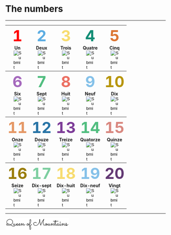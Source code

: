 
<script src="../js/myjs.js"></script>
# The numbers 
***
 

<table cellspacing="0" cellpadding="0" border="0" >
<tr>
    <th>
        <b><font size=24 color="red">1</font></b>
        <div>Un
        </div>
         <div><input type="image" src="../media/reproduce.png" style="width:25px;"  />
        </div>
    </th>
    <th>
        <b><font size=24 color="#5DADE2">2</font></b>
        <div>Deux
        </div>
         <div><input type="image" src="../media/reproduce.png" style="width:25px;"  />
        </div>
    </th>
    <th>
        <b><font size=24 color="#F7DC6F">3</font></b>
        <div>Trois
        </div>
         <div><input type="image" src="../media/reproduce.png" style="width:25px;"  />
        </div>
    </th>
     <th>
        <b><font size=24 color="#138D75">4</font></b>
        <div>Quatre
        </div>
         <div><input type="image" src="../media/reproduce.png" style="width:25px;"  />
        </div>
    </th>
    <th>
        <b><font size=24 color="#DC7633">5</font></b>
        <div>Cinq
        </div>
         <div><input type="image" src="../media/reproduce.png" style="width:25px;"  />
        </div>
    </th>
  </tr>

<tr>
    <th>
        <b><font size=24 color="#A569BD">6</font></b>
        <div>Six
        </div>
         <div><input type="image" src="../media/reproduce.png" style="width:25px;"  />
        </div>
    </th>
    <th>
        <b><font size=24 color="#52BE80">7</font></b>
        <div>Sept
        </div>
         <div><input type="image" src="../media/reproduce.png" style="width:25px;"  />
        </div>
    </th>
    <th>
        <b><font size=24 color="#EC7063">8</font></b>
        <div>Huit
        </div>
         <div><input type="image" src="../media/reproduce.png" style="width:25px;"  />
        </div>
    </th>
     <th>
        <b><font size=24 color="#85C1E9">9</font></b>
        <div>Neuf
        </div>
         <div><input type="image" src="../media/reproduce.png" style="width:25px;"  />
        </div>
    </th>
    <th>
        <b><font size=24 color="#B7950B">10</font></b>
        <div>Dix
        </div>
         <div><input type="image" src="../media/reproduce.png" style="width:25px;"  />
        </div>
    </th>
  </tr>

<tr>
    <th>
        <b><font size=24 color="#E59866">11</font></b>
        <div>Onze
        </div>
         <div><input type="image" src="../media/reproduce.png" style="width:25px;"  />
        </div>
    </th>
    <th>
        <b><font size=24 color="#2874A6 ">12</font></b>
        <div>Douze
        </div>
         <div><input type="image" src="../media/reproduce.png" style="width:25px;"  />
        </div>
    </th>
    <th>
        <b><font size=24 color="#7D3C98">13</font></b>
        <div>Treize
        </div>
         <div><input type="image" src="../media/reproduce.png" style="width:25px;"  />
        </div>
    </th>
     <th>
        <b><font size=24 color="#52BE80">14</font></b>
        <div>Quatorze
        </div>
         <div><input type="image" src="../media/reproduce.png" style="width:25px;"  />
        </div>
    </th>
    <th>
        <b><font size=24 color="#D98880">15</font></b>
        <div>Quinze
        </div>
         <div><input type="image" src="../media/reproduce.png" style="width:25px;"  />
        </div>
    </th>
  </tr>
  
  <tr>
    <th>
        <b><font size=24 color="#9A7D0A">16</font></b>
        <div>Seize
        </div>
         <div><input type="image" src="../media/reproduce.png" style="width:25px;"  />
        </div>
    </th>
    <th>
        <b><font size=24 color="#7DCEA0">17</font></b>
        <div>Dix-sept
        </div>
         <div><input type="image" src="../media/reproduce.png" style="width:25px;"  />
        </div>
    </th>
    <th>
        <b><font size=24 color="#F7DC6F">18</font></b>
        <div>Dix-huit
        </div>
         <div><input type="image" src="../media/reproduce.png" style="width:25px;"  />
        </div>
    </th>
     <th>
        <b><font size=24 color="#85C1E9 ">19</font></b>
        <div>Dix-neuf
        </div>
         <div><input type="image" src="../media/reproduce.png" style="width:25px;"  />
        </div>
    </th>
    <th>
        <b><font size=24 color="#633974">20</font></b>
        <div>Vingt
        </div>
         <div><input type="image" src="../media/reproduce.png" style="width:25px;"  />
        </div>
    </th>
  </tr>
</table>

 

 
***
<img src="../media/sig2.PNG" alt="drawing" style="width:200px;"/>
